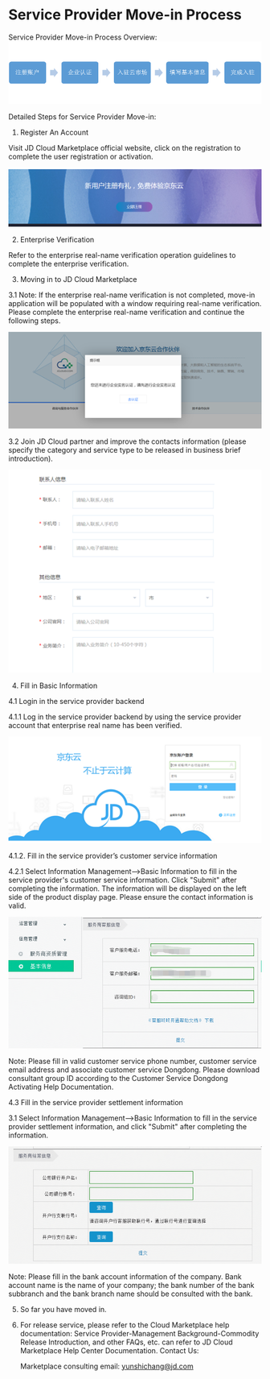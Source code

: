 # Service Provider Move-in Process
Service Provider Move-in Process Overview:
![image](https://github.com/jdcloudcom/cn/blob/edit/documentation/Marketplace/Marketplace/MarketPlace-Image/%E5%85%A5%E9%A9%BB%E6%B5%81%E7%A8%8B.png)

Detailed Steps for Service Provider Move-in:

1. Register An Account

Visit JD Cloud Marketplace official website, click on the registration to complete the user registration or activation.

![image](https://github.com/jdcloudcom/cn/blob/edit/documentation/Marketplace/Marketplace/MarketPlace-Image/%E6%B3%A8%E5%86%8C%E8%B4%A6%E6%88%B7.png)

2. Enterprise Verification

Refer to the enterprise real-name verification operation guidelines to complete the enterprise verification.

 

3. Moving in to JD Cloud Marketplace


3.1 Note: If the enterprise real-name verification is not completed, move-in application will be populated with a window requiring real-name verification. Please complete the enterprise real-name verification and continue the following steps.

![image](https://github.com/jdcloudcom/cn/blob/edit/documentation/Marketplace/Marketplace/MarketPlace-Image/%E5%AE%9E%E5%90%8D%E8%AE%A4%E8%AF%81.png)

 

3.2 Join JD Cloud partner and improve the contacts information (please specify the category and service type to be released in business brief introduction).

![image](https://github.com/jdcloudcom/cn/blob/edit/documentation/Marketplace/Marketplace/MarketPlace-Image/%E5%AE%8C%E5%96%84%E4%BF%A1%E6%81%AF.png)

 


4. Fill in Basic Information


4.1 Login in the service provider backend

4.1.1 Log in the service provider backend by using the service provider account that enterprise real name has been verified.



![image](https://github.com/jdcloudcom/cn/blob/edit/documentation/Marketplace/Marketplace/MarketPlace-Image/%E7%99%BB%E5%BD%95.png)


4.1.2. Fill in the service provider’s customer service information

4.2.1 Select Information Management-->Basic Information to fill in the service provider's customer service information. Click "Submit" after completing the information. The information will be displayed on the left side of the product display page. Please ensure the contact information is valid.

![image](https://github.com/jdcloudcom/cn/blob/edit/documentation/Marketplace/Marketplace/MarketPlace-Image/%E5%A1%AB%E5%86%99%E6%9C%8D%E5%8A%A1%E5%95%86%E4%BF%A1%E6%81%AF.png)

Note: Please fill in valid customer service phone number, customer service email address and associate customer service Dongdong. Please download consultant group ID according to the Customer Service Dongdong Activating Help Documentation.


4.3 Fill in the service provider settlement information

3.1 Select Information Management-->Basic Information to fill in the service provider settlement information, and click "Submit" after completing the information.




![image](https://github.com/jdcloudcom/cn/blob/edit/documentation/Marketplace/Marketplace/MarketPlace-Image/%E6%9C%8D%E5%8A%A1%E5%95%86%E7%BB%93%E7%AE%97%E4%BF%A1%E6%81%AF.png)

 

Note: Please fill in the bank account information of the company. Bank account name is the name of your company; the bank number of the bank subbranch and the bank branch name should be consulted with the bank.

 

5. So far you have moved in.


6. For release service, please refer to the Cloud Marketplace help documentation: Service Provider-Management Background-Commodity Release Introduction, and other FAQs, etc. can refer to JD Cloud Marketplace Help Center Documentation.
Contact Us:

     Marketplace consulting email: yunshichang@jd.com

